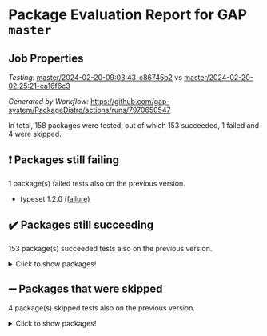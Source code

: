 # Package Evaluation Report for GAP `master`

## Job Properties

*Testing:* [master/2024-02-20-09:03:43-c86745b2](https://github.com/gap-system/PackageDistro/blob/data/reports/master/2024-02-20-09:03:43-c86745b2) vs [master/2024-02-20-02:25:21-ca16f6c3](https://github.com/gap-system/PackageDistro/blob/data/reports/master/2024-02-20-02:25:21-ca16f6c3)

*Generated by Workflow:* https://github.com/gap-system/PackageDistro/actions/runs/7970650547

In total, 158 packages were tested, out of which 153 succeeded, 1 failed and 4 were skipped.

## :exclamation: Packages still failing

1 package(s) failed tests also on the previous version.
- typeset 1.2.0 [(failure)](https://github.com/gap-system/PackageDistro/actions/runs/7970650547/job/21759035423)

## :heavy_check_mark: Packages still succeeding

153 package(s) succeeded tests also on the previous version.
<details><summary>Click to show packages!</summary>

- 4ti2interface 2023.02-04 [(success)](https://github.com/gap-system/PackageDistro/actions/runs/7970650547/job/21758995526)
- ace 5.6.2 [(success)](https://github.com/gap-system/PackageDistro/actions/runs/7970650547/job/21758995731)
- aclib 1.3.2 [(success)](https://github.com/gap-system/PackageDistro/actions/runs/7970650547/job/21758995932)
- agt 0.3.1 [(success)](https://github.com/gap-system/PackageDistro/actions/runs/7970650547/job/21758996178)
- alnuth 3.2.1 [(success)](https://github.com/gap-system/PackageDistro/actions/runs/7970650547/job/21758996404)
- anupq 3.3.0 [(success)](https://github.com/gap-system/PackageDistro/actions/runs/7970650547/job/21758996623)
- atlasrep 2.1.8 [(success)](https://github.com/gap-system/PackageDistro/actions/runs/7970650547/job/21758996869)
- autodoc 2023.06.19 [(success)](https://github.com/gap-system/PackageDistro/actions/runs/7970650547/job/21758997051)
- automata 1.15 [(success)](https://github.com/gap-system/PackageDistro/actions/runs/7970650547/job/21759000328)
- automgrp 1.3.2 [(success)](https://github.com/gap-system/PackageDistro/actions/runs/7970650547/job/21759000974)
- autpgrp 1.11 [(success)](https://github.com/gap-system/PackageDistro/actions/runs/7970650547/job/21759001413)
- cap 2024.02-03 [(success)](https://github.com/gap-system/PackageDistro/actions/runs/7970650547/job/21759003286)
- caratinterface 2.3.6 [(success)](https://github.com/gap-system/PackageDistro/actions/runs/7970650547/job/21759004215)
- cddinterface 2022.11.01 [(success)](https://github.com/gap-system/PackageDistro/actions/runs/7970650547/job/21759004732)
- circle 1.6.6 [(success)](https://github.com/gap-system/PackageDistro/actions/runs/7970650547/job/21759004946)
- classicpres 1.22 [(success)](https://github.com/gap-system/PackageDistro/actions/runs/7970650547/job/21759005169)
- cohomolo 1.6.11 [(success)](https://github.com/gap-system/PackageDistro/actions/runs/7970650547/job/21759005370)
- congruence 1.2.5 [(success)](https://github.com/gap-system/PackageDistro/actions/runs/7970650547/job/21759005606)
- corelg 1.56 [(success)](https://github.com/gap-system/PackageDistro/actions/runs/7970650547/job/21759005832)
- crime 1.6 [(success)](https://github.com/gap-system/PackageDistro/actions/runs/7970650547/job/21759006069)
- crisp 1.4.6 [(success)](https://github.com/gap-system/PackageDistro/actions/runs/7970650547/job/21759006324)
- crypting 0.10.4 [(success)](https://github.com/gap-system/PackageDistro/actions/runs/7970650547/job/21759006558)
- cryst 4.1.27 [(success)](https://github.com/gap-system/PackageDistro/actions/runs/7970650547/job/21759006809)
- crystcat 1.1.10 [(success)](https://github.com/gap-system/PackageDistro/actions/runs/7970650547/job/21759007011)
- ctbllib 1.3.7 [(success)](https://github.com/gap-system/PackageDistro/actions/runs/7970650547/job/21759007212)
- cubefree 1.19 [(success)](https://github.com/gap-system/PackageDistro/actions/runs/7970650547/job/21759007482)
- curlinterface 2.3.2 [(success)](https://github.com/gap-system/PackageDistro/actions/runs/7970650547/job/21759007747)
- cvec 2.8.1 [(success)](https://github.com/gap-system/PackageDistro/actions/runs/7970650547/job/21759007918)
- datastructures 0.3.0 [(success)](https://github.com/gap-system/PackageDistro/actions/runs/7970650547/job/21759008137)
- deepthought 1.0.6 [(success)](https://github.com/gap-system/PackageDistro/actions/runs/7970650547/job/21759008353)
- design 1.8 [(success)](https://github.com/gap-system/PackageDistro/actions/runs/7970650547/job/21759008571)
- difsets 2.3.1 [(success)](https://github.com/gap-system/PackageDistro/actions/runs/7970650547/job/21759008912)
- digraphs 1.7.1 [(success)](https://github.com/gap-system/PackageDistro/actions/runs/7970650547/job/21759009106)
- edim 1.3.7 [(success)](https://github.com/gap-system/PackageDistro/actions/runs/7970650547/job/21759009352)
- example 4.3.4 [(success)](https://github.com/gap-system/PackageDistro/actions/runs/7970650547/job/21759009546)
- examplesforhomalg 2023.10-01 [(success)](https://github.com/gap-system/PackageDistro/actions/runs/7970650547/job/21759009759)
- factint 1.6.3 [(success)](https://github.com/gap-system/PackageDistro/actions/runs/7970650547/job/21759009993)
- ferret 1.0.10 [(success)](https://github.com/gap-system/PackageDistro/actions/runs/7970650547/job/21759010212)
- fga 1.5.0 [(success)](https://github.com/gap-system/PackageDistro/actions/runs/7970650547/job/21759010454)
- fining 1.5.6 [(success)](https://github.com/gap-system/PackageDistro/actions/runs/7970650547/job/21759010638)
- float 1.0.4 [(success)](https://github.com/gap-system/PackageDistro/actions/runs/7970650547/job/21759010856)
- format 1.4.3 [(success)](https://github.com/gap-system/PackageDistro/actions/runs/7970650547/job/21759011042)
- forms 1.2.9 [(success)](https://github.com/gap-system/PackageDistro/actions/runs/7970650547/job/21759011230)
- fplsa 1.2.6 [(success)](https://github.com/gap-system/PackageDistro/actions/runs/7970650547/job/21759011451)
- fr 2.4.13 [(success)](https://github.com/gap-system/PackageDistro/actions/runs/7970650547/job/21759011676)
- francy 2.0.3 [(success)](https://github.com/gap-system/PackageDistro/actions/runs/7970650547/job/21759011921)
- fwtree 1.3 [(success)](https://github.com/gap-system/PackageDistro/actions/runs/7970650547/job/21759012182)
- gapdoc 1.6.6 [(success)](https://github.com/gap-system/PackageDistro/actions/runs/7970650547/job/21759012385)
- gauss 2023.02-04 [(success)](https://github.com/gap-system/PackageDistro/actions/runs/7970650547/job/21759012615)
- gaussforhomalg 2023.11-01 [(success)](https://github.com/gap-system/PackageDistro/actions/runs/7970650547/job/21759012840)
- gbnp 1.0.5 [(success)](https://github.com/gap-system/PackageDistro/actions/runs/7970650547/job/21759013094)
- generalizedmorphismsforcap 2024.01-01 [(success)](https://github.com/gap-system/PackageDistro/actions/runs/7970650547/job/21759013345)
- genss 1.6.8 [(success)](https://github.com/gap-system/PackageDistro/actions/runs/7970650547/job/21759013569)
- gradedmodules 2024.01-01 [(success)](https://github.com/gap-system/PackageDistro/actions/runs/7970650547/job/21759013803)
- gradedringforhomalg 2023.08-01 [(success)](https://github.com/gap-system/PackageDistro/actions/runs/7970650547/job/21759014005)
- grape 4.9.0 [(success)](https://github.com/gap-system/PackageDistro/actions/runs/7970650547/job/21759014234)
- groupoids 1.74 [(success)](https://github.com/gap-system/PackageDistro/actions/runs/7970650547/job/21759014487)
- grpconst 2.6.5 [(success)](https://github.com/gap-system/PackageDistro/actions/runs/7970650547/job/21759014723)
- guarana 0.96.3 [(success)](https://github.com/gap-system/PackageDistro/actions/runs/7970650547/job/21759014940)
- guava 3.18 [(success)](https://github.com/gap-system/PackageDistro/actions/runs/7970650547/job/21759015173)
- hap 1.62 [(success)](https://github.com/gap-system/PackageDistro/actions/runs/7970650547/job/21759015407)
- hapcryst 0.1.15 [(success)](https://github.com/gap-system/PackageDistro/actions/runs/7970650547/job/21759015647)
- hecke 1.5.3 [(success)](https://github.com/gap-system/PackageDistro/actions/runs/7970650547/job/21759015868)
- help 3.5 [(success)](https://github.com/gap-system/PackageDistro/actions/runs/7970650547/job/21759016127)
- homalg 2024.01-01 [(success)](https://github.com/gap-system/PackageDistro/actions/runs/7970650547/job/21759016365)
- homalgtocas 2023.11-01 [(success)](https://github.com/gap-system/PackageDistro/actions/runs/7970650547/job/21759016612)
- idrel 2.46 [(success)](https://github.com/gap-system/PackageDistro/actions/runs/7970650547/job/21759016888)
- images 1.3.2 [(success)](https://github.com/gap-system/PackageDistro/actions/runs/7970650547/job/21759017137)
- intpic 0.3.0 [(success)](https://github.com/gap-system/PackageDistro/actions/runs/7970650547/job/21759017385)
- io 4.8.2 [(success)](https://github.com/gap-system/PackageDistro/actions/runs/7970650547/job/21759017603)
- io_forhomalg 2023.02-04 [(success)](https://github.com/gap-system/PackageDistro/actions/runs/7970650547/job/21759017851)
- irredsol 1.4.4 [(success)](https://github.com/gap-system/PackageDistro/actions/runs/7970650547/job/21759018150)
- json 2.2.0 [(success)](https://github.com/gap-system/PackageDistro/actions/runs/7970650547/job/21759018432)
- jupyterkernel 1.5.0 [(success)](https://github.com/gap-system/PackageDistro/actions/runs/7970650547/job/21759018718)
- jupyterviz 1.5.6 [(success)](https://github.com/gap-system/PackageDistro/actions/runs/7970650547/job/21759018978)
- kan 1.37 [(success)](https://github.com/gap-system/PackageDistro/actions/runs/7970650547/job/21759019225)
- kbmag 1.5.11 [(success)](https://github.com/gap-system/PackageDistro/actions/runs/7970650547/job/21759019465)
- laguna 3.9.6 [(success)](https://github.com/gap-system/PackageDistro/actions/runs/7970650547/job/21759019749)
- liealgdb 2.2.1 [(success)](https://github.com/gap-system/PackageDistro/actions/runs/7970650547/job/21759020013)
- liepring 2.8 [(success)](https://github.com/gap-system/PackageDistro/actions/runs/7970650547/job/21759020283)
- liering 2.4.2 [(success)](https://github.com/gap-system/PackageDistro/actions/runs/7970650547/job/21759020549)
- linearalgebraforcap 2024.02-02 [(success)](https://github.com/gap-system/PackageDistro/actions/runs/7970650547/job/21759020819)
- localizeringforhomalg 2023.10-01 [(success)](https://github.com/gap-system/PackageDistro/actions/runs/7970650547/job/21759021086)
- loops 3.4.3 [(success)](https://github.com/gap-system/PackageDistro/actions/runs/7970650547/job/21759021430)
- lpres 1.0.3 [(success)](https://github.com/gap-system/PackageDistro/actions/runs/7970650547/job/21759021735)
- majoranaalgebras 1.5.1 [(success)](https://github.com/gap-system/PackageDistro/actions/runs/7970650547/job/21759022013)
- mapclass 1.4.6 [(success)](https://github.com/gap-system/PackageDistro/actions/runs/7970650547/job/21759022343)
- matgrp 0.70 [(success)](https://github.com/gap-system/PackageDistro/actions/runs/7970650547/job/21759022639)
- matricesforhomalg 2023.11-02 [(success)](https://github.com/gap-system/PackageDistro/actions/runs/7970650547/job/21759022922)
- modisom 2.5.4 [(success)](https://github.com/gap-system/PackageDistro/actions/runs/7970650547/job/21759023203)
- modulepresentationsforcap 2024.01-04 [(success)](https://github.com/gap-system/PackageDistro/actions/runs/7970650547/job/21759023463)
- modules 2024.01-01 [(success)](https://github.com/gap-system/PackageDistro/actions/runs/7970650547/job/21759023712)
- monoidalcategories 2024.02-03 [(success)](https://github.com/gap-system/PackageDistro/actions/runs/7970650547/job/21759023988)
- nconvex 2022.09-01 [(success)](https://github.com/gap-system/PackageDistro/actions/runs/7970650547/job/21759024236)
- nilmat 1.4.2 [(success)](https://github.com/gap-system/PackageDistro/actions/runs/7970650547/job/21759024460)
- nock 1.5 [(success)](https://github.com/gap-system/PackageDistro/actions/runs/7970650547/job/21759024757)
- normalizinterface 1.3.6 [(success)](https://github.com/gap-system/PackageDistro/actions/runs/7970650547/job/21759025026)
- nq 2.5.11 [(success)](https://github.com/gap-system/PackageDistro/actions/runs/7970650547/job/21759025281)
- numericalsgps 1.3.1 [(success)](https://github.com/gap-system/PackageDistro/actions/runs/7970650547/job/21759025505)
- openmath 11.5.3 [(success)](https://github.com/gap-system/PackageDistro/actions/runs/7970650547/job/21759025712)
- orb 4.9.0 [(success)](https://github.com/gap-system/PackageDistro/actions/runs/7970650547/job/21759025939)
- packagemanager 1.4.3 [(success)](https://github.com/gap-system/PackageDistro/actions/runs/7970650547/job/21759026164)
- patternclass 2.4.3 [(success)](https://github.com/gap-system/PackageDistro/actions/runs/7970650547/job/21759026395)
- permut 2.0.5 [(success)](https://github.com/gap-system/PackageDistro/actions/runs/7970650547/job/21759026627)
- polenta 1.3.10 [(success)](https://github.com/gap-system/PackageDistro/actions/runs/7970650547/job/21759026870)
- polymaking 0.8.7 [(success)](https://github.com/gap-system/PackageDistro/actions/runs/7970650547/job/21759027099)
- primgrp 3.4.4 [(success)](https://github.com/gap-system/PackageDistro/actions/runs/7970650547/job/21759027319)
- profiling 2.5.4 [(success)](https://github.com/gap-system/PackageDistro/actions/runs/7970650547/job/21759027528)
- qdistrnd 0.9.3 [(success)](https://github.com/gap-system/PackageDistro/actions/runs/7970650547/job/21759027750)
- qpa 1.35 [(success)](https://github.com/gap-system/PackageDistro/actions/runs/7970650547/job/21759027955)
- quagroup 1.8.4 [(success)](https://github.com/gap-system/PackageDistro/actions/runs/7970650547/job/21759028166)
- radiroot 2.9 [(success)](https://github.com/gap-system/PackageDistro/actions/runs/7970650547/job/21759028415)
- rcwa 4.7.1 [(success)](https://github.com/gap-system/PackageDistro/actions/runs/7970650547/job/21759028611)
- rds 1.8 [(success)](https://github.com/gap-system/PackageDistro/actions/runs/7970650547/job/21759028799)
- recog 1.4.2 [(success)](https://github.com/gap-system/PackageDistro/actions/runs/7970650547/job/21759028977)
- repndecomp 1.3.0 [(success)](https://github.com/gap-system/PackageDistro/actions/runs/7970650547/job/21759029191)
- repsn 3.1.2 [(success)](https://github.com/gap-system/PackageDistro/actions/runs/7970650547/job/21759029418)
- resclasses 4.7.3 [(success)](https://github.com/gap-system/PackageDistro/actions/runs/7970650547/job/21759029651)
- ringsforhomalg 2023.11-02 [(success)](https://github.com/gap-system/PackageDistro/actions/runs/7970650547/job/21759029921)
- sco 2023.08-01 [(success)](https://github.com/gap-system/PackageDistro/actions/runs/7970650547/job/21759030072)
- scscp 2.4.2 [(success)](https://github.com/gap-system/PackageDistro/actions/runs/7970650547/job/21759030282)
- semigroups 5.3.6 [(success)](https://github.com/gap-system/PackageDistro/actions/runs/7970650547/job/21759030476)
- sglppow 2.3 [(success)](https://github.com/gap-system/PackageDistro/actions/runs/7970650547/job/21759030659)
- sgpviz 0.999.5 [(success)](https://github.com/gap-system/PackageDistro/actions/runs/7970650547/job/21759030875)
- simpcomp 2.1.14 [(success)](https://github.com/gap-system/PackageDistro/actions/runs/7970650547/job/21759031070)
- singular 2023.02.09 [(success)](https://github.com/gap-system/PackageDistro/actions/runs/7970650547/job/21759031270)
- sl2reps 1.1 [(success)](https://github.com/gap-system/PackageDistro/actions/runs/7970650547/job/21759031468)
- sla 1.5.3 [(success)](https://github.com/gap-system/PackageDistro/actions/runs/7970650547/job/21759031699)
- smallgrp 1.5.3 [(success)](https://github.com/gap-system/PackageDistro/actions/runs/7970650547/job/21759031931)
- smallsemi 0.6.13 [(success)](https://github.com/gap-system/PackageDistro/actions/runs/7970650547/job/21759032220)
- sonata 2.9.6 [(success)](https://github.com/gap-system/PackageDistro/actions/runs/7970650547/job/21759032444)
- sophus 1.27 [(success)](https://github.com/gap-system/PackageDistro/actions/runs/7970650547/job/21759032660)
- sotgrps 1.2 [(success)](https://github.com/gap-system/PackageDistro/actions/runs/7970650547/job/21759032936)
- spinsym 1.5.2 [(success)](https://github.com/gap-system/PackageDistro/actions/runs/7970650547/job/21759033162)
- standardff 1.0 [(success)](https://github.com/gap-system/PackageDistro/actions/runs/7970650547/job/21759033402)
- symbcompcc 1.3.2 [(success)](https://github.com/gap-system/PackageDistro/actions/runs/7970650547/job/21759033638)
- thelma 1.3 [(success)](https://github.com/gap-system/PackageDistro/actions/runs/7970650547/job/21759033868)
- tomlib 1.2.11 [(success)](https://github.com/gap-system/PackageDistro/actions/runs/7970650547/job/21759034111)
- toolsforhomalg 2023.11-01 [(success)](https://github.com/gap-system/PackageDistro/actions/runs/7970650547/job/21759034335)
- toric 1.9.5 [(success)](https://github.com/gap-system/PackageDistro/actions/runs/7970650547/job/21759034598)
- toricvarieties 2022.07.13 [(success)](https://github.com/gap-system/PackageDistro/actions/runs/7970650547/job/21759034860)
- transgrp 3.6.5 [(success)](https://github.com/gap-system/PackageDistro/actions/runs/7970650547/job/21759035163)
- ugaly 4.1.3 [(success)](https://github.com/gap-system/PackageDistro/actions/runs/7970650547/job/21759035694)
- unipot 1.5 [(success)](https://github.com/gap-system/PackageDistro/actions/runs/7970650547/job/21759035954)
- unitlib 4.2.0 [(success)](https://github.com/gap-system/PackageDistro/actions/runs/7970650547/job/21759036189)
- utils 0.85 [(success)](https://github.com/gap-system/PackageDistro/actions/runs/7970650547/job/21759036443)
- uuid 0.7 [(success)](https://github.com/gap-system/PackageDistro/actions/runs/7970650547/job/21759036718)
- walrus 0.9991 [(success)](https://github.com/gap-system/PackageDistro/actions/runs/7970650547/job/21759037430)
- wedderga 4.10.5 [(success)](https://github.com/gap-system/PackageDistro/actions/runs/7970650547/job/21759037732)
- xmod 2.92 [(success)](https://github.com/gap-system/PackageDistro/actions/runs/7970650547/job/21759038006)
- xmodalg 1.23 [(success)](https://github.com/gap-system/PackageDistro/actions/runs/7970650547/job/21759038279)
- yangbaxter 0.10.3 [(success)](https://github.com/gap-system/PackageDistro/actions/runs/7970650547/job/21759038562)
- zeromqinterface 0.14 [(success)](https://github.com/gap-system/PackageDistro/actions/runs/7970650547/job/21759038926)
</details>

## :heavy_minus_sign: Packages that were skipped

4 package(s) skipped tests also on the previous version.
<details><summary>Click to show packages!</summary>

- browse 1.8.21 [(skipped)](https://github.com/gap-system/PackageDistro/actions/runs/7970650547/job/21758672084)
- itc 1.5.1 [(skipped)](https://github.com/gap-system/PackageDistro/actions/runs/7970650547/job/21758672084)
- polycyclic 2.16 [(skipped)](https://github.com/gap-system/PackageDistro/actions/runs/7970650547/job/21758672084)
- xgap 4.32 [(skipped)](https://github.com/gap-system/PackageDistro/actions/runs/7970650547/job/21758672084)
</details>

